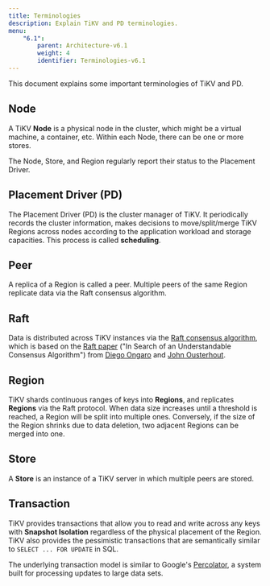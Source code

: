 ```yaml
---
title: Terminologies
description: Explain TiKV and PD terminologies.
menu:
    "6.1":
        parent: Architecture-v6.1
        weight: 4
        identifier: Terminologies-v6.1
---
```


This document explains some important terminologies of TiKV and PD.

## Node

A TiKV **Node** is a physical node in the cluster, which might be a virtual machine, a container, etc. Within each Node, there can be one or more stores.

The Node, Store, and Region regularly report their status to the Placement Driver.

## Placement Driver (PD)

The Placement Driver (PD) is the cluster manager of TiKV. It periodically records the cluster information, makes decisions to move/split/merge TiKV Regions across nodes according to the application workload and storage capacities. This process is called **scheduling**.

## Peer

A replica of a Region is called a peer. Multiple peers of the same Region replicate data via the Raft consensus algorithm.

## Raft

Data is distributed across TiKV instances via the [Raft consensus algorithm](https://raft.github.io/), which is based on the [Raft paper](https://raft.github.io/raft.pdf) ("In Search of an Understandable Consensus Algorithm") from [Diego Ongaro](https://ongardie.net/diego/) and [John Ousterhout](https://web.stanford.edu/~ouster/cgi-bin/home.php).

## Region

TiKV shards continuous ranges of keys into **Regions**, and replicates **Regions** via the Raft protocol. When data size increases until a threshold is reached, a Region will be split into multiple ones. Conversely, if the size of the Region shrinks due to data deletion, two adjacent Regions can be merged into one.

## Store

A **Store** is an instance of a TiKV server in which multiple peers are stored.

## Transaction

TiKV provides transactions that allow you to read and write across any keys with **Snapshot Isolation** regardless of the physical placement of the Region. TiKV also provides the pessimistic transactions that are semantically similar to `SELECT ... FOR UPDATE` in SQL.

The underlying transaction model is similar to Google's [Percolator](https://ai.google/research/pubs/pub36726), a system built for processing updates to large data sets.
